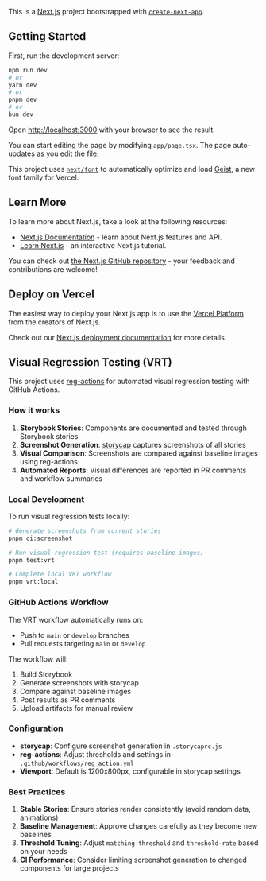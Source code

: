 This is a [Next.js](https://nextjs.org) project bootstrapped with [`create-next-app`](https://nextjs.org/docs/app/api-reference/cli/create-next-app).

## Getting Started

First, run the development server:

```bash
npm run dev
# or
yarn dev
# or
pnpm dev
# or
bun dev
```

Open [http://localhost:3000](http://localhost:3000) with your browser to see the result.

You can start editing the page by modifying `app/page.tsx`. The page auto-updates as you edit the file.

This project uses [`next/font`](https://nextjs.org/docs/app/building-your-application/optimizing/fonts) to automatically optimize and load [Geist](https://vercel.com/font), a new font family for Vercel.

## Learn More

To learn more about Next.js, take a look at the following resources:

- [Next.js Documentation](https://nextjs.org/docs) - learn about Next.js features and API.
- [Learn Next.js](https://nextjs.org/learn) - an interactive Next.js tutorial.

You can check out [the Next.js GitHub repository](https://github.com/vercel/next.js) - your feedback and contributions are welcome!

## Deploy on Vercel

The easiest way to deploy your Next.js app is to use the [Vercel Platform](https://vercel.com/new?utm_medium=default-template&filter=next.js&utm_source=create-next-app&utm_campaign=create-next-app-readme) from the creators of Next.js.

Check out our [Next.js deployment documentation](https://nextjs.org/docs/app/building-your-application/deploying) for more details.

## Visual Regression Testing (VRT)

This project uses [reg-actions](https://github.com/reg-viz/reg-actions) for automated visual regression testing with GitHub Actions.

### How it works

1. **Storybook Stories**: Components are documented and tested through Storybook stories
2. **Screenshot Generation**: [storycap](https://github.com/reg-viz/storycap) captures screenshots of all stories
3. **Visual Comparison**: Screenshots are compared against baseline images using reg-actions
4. **Automated Reports**: Visual differences are reported in PR comments and workflow summaries

### Local Development

To run visual regression tests locally:

```bash
# Generate screenshots from current stories
pnpm ci:screenshot

# Run visual regression test (requires baseline images)
pnpm test:vrt

# Complete local VRT workflow
pnpm vrt:local
```

### GitHub Actions Workflow

The VRT workflow automatically runs on:
- Push to `main` or `develop` branches
- Pull requests targeting `main` or `develop`

The workflow will:
1. Build Storybook
2. Generate screenshots with storycap
3. Compare against baseline images
4. Post results as PR comments
5. Upload artifacts for manual review

### Configuration

- **storycap**: Configure screenshot generation in `.storycaprc.js`
- **reg-actions**: Adjust thresholds and settings in `.github/workflows/reg_action.yml`
- **Viewport**: Default is 1200x800px, configurable in storycap settings

### Best Practices

1. **Stable Stories**: Ensure stories render consistently (avoid random data, animations)
2. **Baseline Management**: Approve changes carefully as they become new baselines
3. **Threshold Tuning**: Adjust `matching-threshold` and `threshold-rate` based on your needs
4. **CI Performance**: Consider limiting screenshot generation to changed components for large projects
